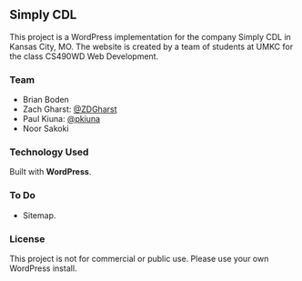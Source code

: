 ## Simply CDL
This project is a WordPress implementation for the company Simply CDL in Kansas City, MO. The website is created by a team of students at UMKC for the class CS490WD Web Development.

### Team
- Brian Boden
- Zach Gharst: [@ZDGharst](https://github.com/ZDGharst)
- Paul Kiuna: [@pkiuna](https://github.com/pkiuna)
- Noor Sakoki

### Technology Used
Built with **WordPress**.

### To Do
- Sitemap.

### License
This project is not for commercial or public use. Please use your own WordPress install.
